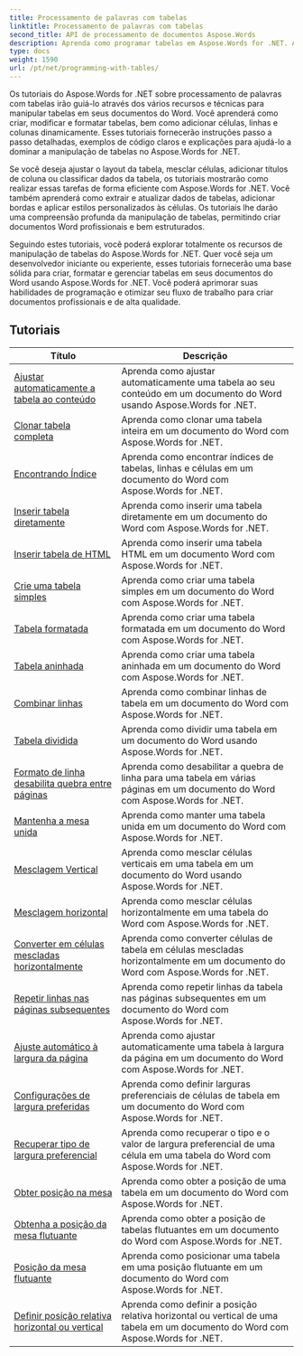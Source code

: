 ```yaml
---
title: Processamento de palavras com tabelas
linktitle: Processamento de palavras com tabelas
second_title: API de processamento de documentos Aspose.Words
description: Aprenda como programar tabelas em Aspose.Words for .NET. Aprenda como criar, manipular e formatar tabelas em documentos do Word com tutoriais passo a passo e exemplos de código C#.
type: docs
weight: 1590
url: /pt/net/programming-with-tables/
---
```

Os tutoriais do Aspose.Words for .NET sobre processamento de palavras com tabelas irão guiá-lo através dos vários recursos e técnicas para manipular tabelas em seus documentos do Word. Você aprenderá como criar, modificar e formatar tabelas, bem como adicionar células, linhas e colunas dinamicamente. Esses tutoriais fornecerão instruções passo a passo detalhadas, exemplos de código claros e explicações para ajudá-lo a dominar a manipulação de tabelas no Aspose.Words for .NET.

Se você deseja ajustar o layout da tabela, mesclar células, adicionar títulos de coluna ou classificar dados da tabela, os tutoriais mostrarão como realizar essas tarefas de forma eficiente com Aspose.Words for .NET. Você também aprenderá como extrair e atualizar dados de tabelas, adicionar bordas e aplicar estilos personalizados às células. Os tutoriais lhe darão uma compreensão profunda da manipulação de tabelas, permitindo criar documentos Word profissionais e bem estruturados.

Seguindo estes tutoriais, você poderá explorar totalmente os recursos de manipulação de tabelas do Aspose.Words for .NET. Quer você seja um desenvolvedor iniciante ou experiente, esses tutoriais fornecerão uma base sólida para criar, formatar e gerenciar tabelas em seus documentos do Word usando Aspose.Words for .NET. Você poderá aprimorar suas habilidades de programação e otimizar seu fluxo de trabalho para criar documentos profissionais e de alta qualidade.

 ## Tutoriais
| Título | Descrição |
| --- | --- |
| [Ajustar automaticamente a tabela ao conteúdo](./auto-fit-table-to-contents/) | Aprenda como ajustar automaticamente uma tabela ao seu conteúdo em um documento do Word usando Aspose.Words for .NET. |
| [Clonar tabela completa](./clone-complete-table/) | Aprenda como clonar uma tabela inteira em um documento do Word com Aspose.Words for .NET. |
| [Encontrando Índice](./finding-index/) | Aprenda como encontrar índices de tabelas, linhas e células em um documento do Word com Aspose.Words for .NET. |
| [Inserir tabela diretamente](./insert-table-directly/) | Aprenda como inserir uma tabela diretamente em um documento do Word com Aspose.Words for .NET. |
| [Inserir tabela de HTML](./insert-table-from-html/) | Aprenda como inserir uma tabela HTML em um documento Word com Aspose.Words for .NET. |
| [Crie uma tabela simples](./create-simple-table/) | Aprenda como criar uma tabela simples em um documento do Word com Aspose.Words for .NET. |
| [Tabela formatada](./formatted-table/) | Aprenda como criar uma tabela formatada em um documento do Word com Aspose.Words for .NET. |
| [Tabela aninhada](./nested-table/) | Aprenda como criar uma tabela aninhada em um documento do Word com Aspose.Words for .NET. |
| [Combinar linhas](./combine-rows/) | Aprenda como combinar linhas de tabela em um documento do Word com Aspose.Words for .NET. |
| [Tabela dividida](./split-table/) | Aprenda como dividir uma tabela em um documento do Word usando Aspose.Words for .NET. |
| [Formato de linha desabilita quebra entre páginas](./row-format-disable-break-across-pages/) | Aprenda como desabilitar a quebra de linha para uma tabela em várias páginas em um documento do Word com Aspose.Words for .NET. |
| [Mantenha a mesa unida](./keep-table-together/) | Aprenda como manter uma tabela unida em um documento do Word com Aspose.Words for .NET. |
| [Mesclagem Vertical](./vertical-merge/) | Aprenda como mesclar células verticais em uma tabela em um documento do Word usando Aspose.Words for .NET. |
| [Mesclagem horizontal](./horizontal-merge/) | Aprenda como mesclar células horizontalmente em uma tabela do Word com Aspose.Words for .NET. |
| [Converter em células mescladas horizontalmente](./convert-to-horizontally-merged-cells/) | Aprenda como converter células de tabela em células mescladas horizontalmente em um documento do Word com Aspose.Words for .NET. |
| [Repetir linhas nas páginas subsequentes](./repeat-rows-on-subsequent-pages/) | Aprenda como repetir linhas da tabela nas páginas subsequentes em um documento do Word com Aspose.Words for .NET. |
| [Ajuste automático à largura da página](./auto-fit-to-page-width/) | Aprenda como ajustar automaticamente uma tabela à largura da página em um documento do Word com Aspose.Words for .NET. |
| [Configurações de largura preferidas](./preferred-width-settings/) | Aprenda como definir larguras preferenciais de células de tabela em um documento do Word com Aspose.Words for .NET. |
| [Recuperar tipo de largura preferencial](./retrieve-preferred-width-type/) | Aprenda como recuperar o tipo e o valor de largura preferencial de uma célula em uma tabela do Word com Aspose.Words for .NET. |
| [Obter posição na mesa](./get-table-position/) | Aprenda como obter a posição de uma tabela em um documento do Word com Aspose.Words for .NET. |
| [Obtenha a posição da mesa flutuante](./get-floating-table-position/) | Aprenda como obter a posição de tabelas flutuantes em um documento do Word com Aspose.Words for .NET. |
| [Posição da mesa flutuante](./floating-table-position/) | Aprenda como posicionar uma tabela em uma posição flutuante em um documento do Word com Aspose.Words for .NET. |
| [Definir posição relativa horizontal ou vertical](./set-relative-horizontal-or-vertical-position/) | Aprenda como definir a posição relativa horizontal ou vertical de uma tabela em um documento do Word com Aspose.Words for .NET. |